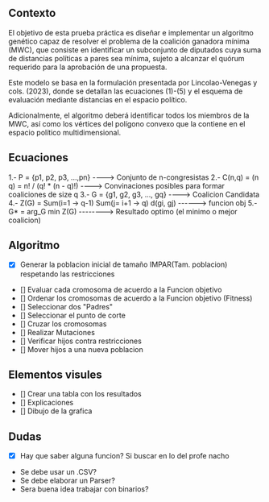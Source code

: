 ## Contexto

El objetivo de esta prueba práctica es diseñar e implementar un algoritmo genético
capaz de resolver el problema de la coalición ganadora mínima (MWC), que consiste en
identificar un subconjunto de diputados cuya suma de distancias políticas a pares sea
mínima, sujeto a alcanzar el quórum requerido para la aprobación de una propuesta.

Este modelo se basa en la formulación presentada por Lincolao-Venegas y cols. (2023),
donde se detallan las ecuaciones (1)-(5) y el esquema de evaluación mediante distancias
en el espacio político.

Adicionalmente, el algoritmo deberá identificar todos los miembros de la MWC, así
como los vértices del polígono convexo que la contiene en el espacio político 
multidimensional.

## Ecuaciones

1.- P = {p1, p2, p3, ...,pn} ----> Conjunto de n-congresistas
2.- C(n,q) = (n q) = n! / (q! * (n - q)!) ----> Convinaciones posibles para formar coaliciones de size q
3.- G = {g1, g2, g3, ..., gq} ----> Coalicion Candidata
4.- Z(G) = Sum(i=1 -> q-1) Sum(j= i+1 -> q) d(gi, gj) ------> funcion obj
5.- G* = arg_G min Z(G)  --------> Resultado optimo (el minimo o mejor coalicion)

## Algoritmo

- [x] Generar la poblacion inicial de tamaño IMPAR(Tam. poblacion) respetando las restricciones
- [] Evaluar cada cromosoma de acuerdo a la Funcion objetivo
- [] Ordenar los cromosomas de acuerdo a la Funcion objetivo (Fitness)
- [] Seleccionar dos "Padres"
- [] Seleccionar el punto de corte
- [] Cruzar los cromosomas
- [] Realizar Mutaciones
- [] Verificar hijos contra restricciones
- [] Mover hijos a una nueva poblacion

## Elementos visules

- [] Crear una tabla con los resultados
- [] Explicaciones 
- [] Dibujo de la grafica

## 

## Dudas

- [x] Hay que saber alguna funcion? Si buscar en lo del profe nacho
- Se debe usar un .CSV?
- Se debe elaborar un Parser?
- Sera buena idea trabajar con binarios?
